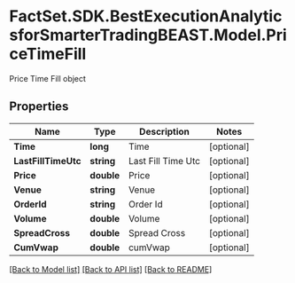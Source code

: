 # FactSet.SDK.BestExecutionAnalyticsforSmarterTradingBEAST.Model.PriceTimeFill
Price Time Fill object

## Properties

Name | Type | Description | Notes
------------ | ------------- | ------------- | -------------
**Time** | **long** | Time | [optional] 
**LastFillTimeUtc** | **string** | Last Fill Time Utc | [optional] 
**Price** | **double** | Price | [optional] 
**Venue** | **string** | Venue | [optional] 
**OrderId** | **string** | Order Id | [optional] 
**Volume** | **double** | Volume | [optional] 
**SpreadCross** | **double** | Spread Cross | [optional] 
**CumVwap** | **double** | cumVwap | [optional] 

[[Back to Model list]](../README.md#documentation-for-models) [[Back to API list]](../README.md#documentation-for-api-endpoints) [[Back to README]](../README.md)

